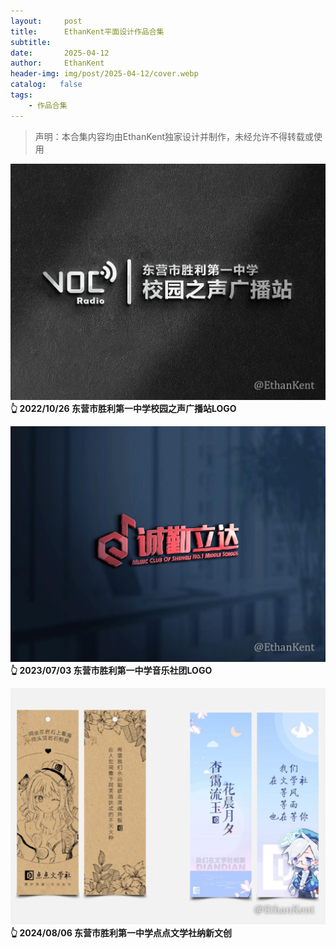 ```yaml
---
layout:     post
title:      EthanKent平面设计作品合集
subtitle:   
date:       2025-04-12
author:     EthanKent
header-img: img/post/2025-04-12/cover.webp
catalog:   false
tags:
    - 作品合集
---
```


> 声明：本合集内容均由EthanKent独家设计并制作，未经允许不得转载或使用

![img](/img/post/2025-04-12/01.webp)
**👆 2022/10/26 东营市胜利第一中学校园之声广播站LOGO**

![img](/img/post/2025-04-12/02.webp)
**👆 2023/07/03 东营市胜利第一中学音乐社团LOGO**

![img](/img/post/2025-04-12/03.webp)
**👆 2024/08/06 东营市胜利第一中学点点文学社纳新文创**

